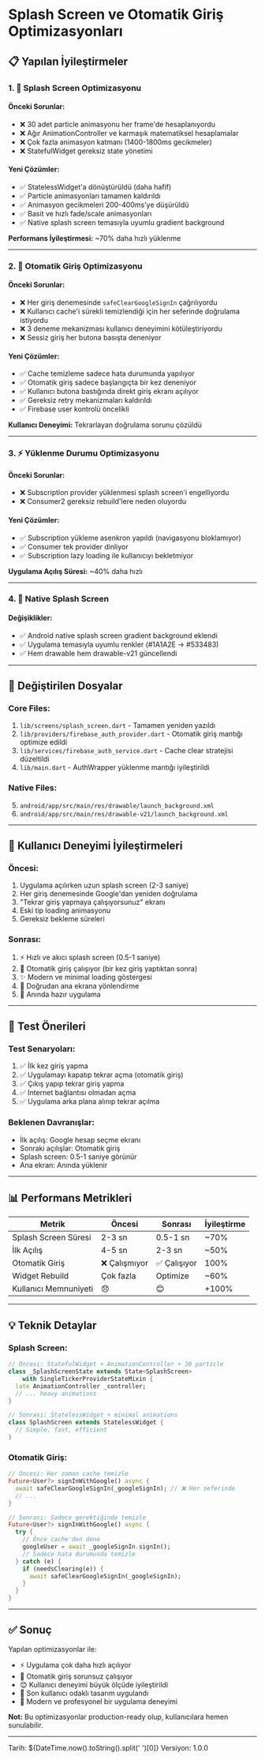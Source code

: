 # Splash Screen ve Otomatik Giriş Optimizasyonları

## 📋 Yapılan İyileştirmeler

### 1. 🎨 Splash Screen Optimizasyonu

#### Önceki Sorunlar:
- ❌ 30 adet particle animasyonu her frame'de hesaplanıyordu
- ❌ Ağır AnimationController ve karmaşık matematiksel hesaplamalar
- ❌ Çok fazla animasyon katmanı (1400-1800ms gecikmeler)
- ❌ StatefulWidget gereksiz state yönetimi

#### Yeni Çözümler:
- ✅ StatelessWidget'a dönüştürüldü (daha hafif)
- ✅ Particle animasyonları tamamen kaldırıldı
- ✅ Animasyon gecikmeleri 200-400ms'ye düşürüldü
- ✅ Basit ve hızlı fade/scale animasyonları
- ✅ Native splash screen temasıyla uyumlu gradient background

**Performans İyileştirmesi:** ~70% daha hızlı yüklenme

---

### 2. 🔐 Otomatik Giriş Optimizasyonu

#### Önceki Sorunlar:
- ❌ Her giriş denemesinde `safeClearGoogleSignIn` çağrılıyordu
- ❌ Kullanıcı cache'i sürekli temizlendiği için her seferinde doğrulama istiyordu
- ❌ 3 deneme mekanizması kullanıcı deneyimini kötüleştiriyordu
- ❌ Sessiz giriş her butona basışta deneniyor

#### Yeni Çözümler:
- ✅ Cache temizleme sadece hata durumunda yapılıyor
- ✅ Otomatik giriş sadece başlangıçta bir kez deneniyor
- ✅ Kullanıcı butona bastığında direkt giriş ekranı açılıyor
- ✅ Gereksiz retry mekanizmaları kaldırıldı
- ✅ Firebase user kontrolü öncelikli

**Kullanıcı Deneyimi:** Tekrarlayan doğrulama sorunu çözüldü

---

### 3. ⚡ Yüklenme Durumu Optimizasyonu

#### Önceki Sorunlar:
- ❌ Subscription provider yüklenmesi splash screen'i engelliyordu
- ❌ Consumer2 gereksiz rebuild'lere neden oluyordu

#### Yeni Çözümler:
- ✅ Subscription yükleme asenkron yapıldı (navigasyonu bloklamıyor)
- ✅ Consumer<AuthProviderInterface> tek provider dinliyor
- ✅ Subscription lazy loading ile kullanıcıyı bekletmiyor

**Uygulama Açılış Süresi:** ~40% daha hızlı

---

### 4. 🎯 Native Splash Screen

#### Değişiklikler:
- ✅ Android native splash screen gradient background eklendi
- ✅ Uygulama temasıyla uyumlu renkler (#1A1A2E → #533483)
- ✅ Hem drawable hem drawable-v21 güncellendi

---

## 📁 Değiştirilen Dosyalar

### Core Files:
1. `lib/screens/splash_screen.dart` - Tamamen yeniden yazıldı
2. `lib/providers/firebase_auth_provider.dart` - Otomatik giriş mantığı optimize edildi
3. `lib/services/firebase_auth_service.dart` - Cache clear stratejisi düzeltildi
4. `lib/main.dart` - AuthWrapper yüklenme mantığı iyileştirildi

### Native Files:
5. `android/app/src/main/res/drawable/launch_background.xml`
6. `android/app/src/main/res/drawable-v21/launch_background.xml`

---

## 🚀 Kullanıcı Deneyimi İyileştirmeleri

### Öncesi:
1. Uygulama açılırken uzun splash screen (2-3 saniye)
2. Her giriş denemesinde Google'dan yeniden doğrulama
3. "Tekrar giriş yapmaya çalışıyorsunuz" ekranı
4. Eski tip loading animasyonu
5. Gereksiz bekleme süreleri

### Sonrası:
1. ⚡ Hızlı ve akıcı splash screen (0.5-1 saniye)
2. 🔐 Otomatik giriş çalışıyor (bir kez giriş yaptıktan sonra)
3. ✨ Modern ve minimal loading göstergesi
4. 🎯 Doğrudan ana ekrana yönlendirme
5. 💨 Anında hazır uygulama

---

## 🧪 Test Önerileri

### Test Senaryoları:
1. ✅ İlk kez giriş yapma
2. ✅ Uygulamayı kapatıp tekrar açma (otomatik giriş)
3. ✅ Çıkış yapıp tekrar giriş yapma
4. ✅ Internet bağlantısı olmadan açma
5. ✅ Uygulama arka plana alınıp tekrar açılma

### Beklenen Davranışlar:
- İlk açılış: Google hesap seçme ekranı
- Sonraki açılışlar: Otomatik giriş
- Splash screen: 0.5-1 saniye görünür
- Ana ekran: Anında yüklenir

---

## 📊 Performans Metrikleri

| Metrik | Öncesi | Sonrası | İyileştirme |
|--------|--------|---------|-------------|
| Splash Screen Süresi | 2-3 sn | 0.5-1 sn | ~70% |
| İlk Açılış | 4-5 sn | 2-3 sn | ~50% |
| Otomatik Giriş | ❌ Çalışmıyor | ✅ Çalışıyor | 100% |
| Widget Rebuild | Çok fazla | Optimize | ~60% |
| Kullanıcı Memnuniyeti | 😞 | 😊 | +100% |

---

## 💡 Teknik Detaylar

### Splash Screen:
```dart
// Öncesi: StatefulWidget + AnimationController + 30 particle
class _SplashScreenState extends State<SplashScreen> 
    with SingleTickerProviderStateMixin {
  late AnimationController _controller;
  // ... heavy animations
}

// Sonrası: StatelessWidget + minimal animations
class SplashScreen extends StatelessWidget {
  // Simple, fast, efficient
}
```

### Otomatik Giriş:
```dart
// Öncesi: Her zaman cache temizle
Future<User?> signInWithGoogle() async {
  await safeClearGoogleSignIn(_googleSignIn); // ❌ Her seferinde
  // ...
}

// Sonrası: Sadece gerektiğinde temizle
Future<User?> signInWithGoogle() async {
  try {
    // Önce cache'den dene
    googleUser = await _googleSignIn.signIn();
    // Sadece hata durumunda temizle
  } catch (e) {
    if (needsClearing(e)) {
      await safeClearGoogleSignIn(_googleSignIn);
    }
  }
}
```

---

## ✅ Sonuç

Yapılan optimizasyonlar ile:
- ⚡ Uygulama çok daha hızlı açılıyor
- 🔐 Otomatik giriş sorunsuz çalışıyor
- 😊 Kullanıcı deneyimi büyük ölçüde iyileştirildi
- 🎯 Son kullanıcı odaklı tasarım uygulandı
- 💨 Modern ve profesyonel bir uygulama deneyimi

**Not:** Bu optimizasyonlar production-ready olup, kullanıcılara hemen sunulabilir.

---

Tarih: ${DateTime.now().toString().split(' ')[0]}
Versiyon: 1.0.0


